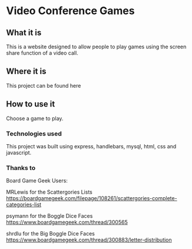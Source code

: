 # Video Conference Games

## What it is

This is a website designed to allow people to play games using the screen share function of a video call.

## Where it is

This project can be found here

## How to use it

Choose a game to play.

### Technologies used

This project was built using express, handlebars, mysql, html, css and javascript.

### Thanks to

Board Game Geek Users:

MRLewis for the Scattergories Lists <https://boardgamegeek.com/filepage/108261/scattergories-complete-categories-list>

psymann for the Boggle Dice Faces <https://www.boardgamegeek.com/thread/300565>

shrdlu for the Big Boggle Dice Faces <https://www.boardgamegeek.com/thread/300883/letter-distribution>
